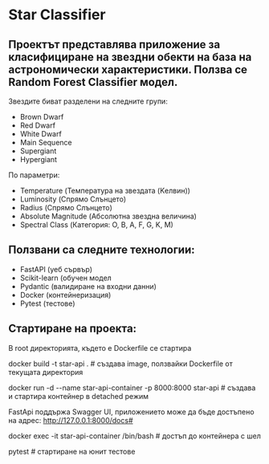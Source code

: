 # Star Classifier

## Проектът представлява приложение за класифициране на звездни обекти на база на астрономически характеристики. Ползва се Random Forest Classifier модел.

Звездите биват разделени на следните групи:

- Brown Dwarf
- Red Dwarf
- White Dwarf
- Main Sequence
- Supergiant
- Hypergiant

По параметри:

- Temperature (Температура на звездата (Kелвин))
- Luminosity (Спрямо Слънцето)
- Radius (Спрямо Слънцето)
- Absolute Magnitude (Абсолютна звездна величина)
- Spectral Class (Категория: O, B, A, F, G, K, M)

## Ползвани са следните технологии:

- FastAPI (уеб сървър)
- Scikit-learn (обучен модел
- Pydantic (валидиране на входни данни)
- Docker (контейнеризация)
- Pytest (тестове)

## Стартиране на проекта:

В root директорията, където е Dockerfile  се стартира

docker build -t star-api . # създава image, ползвайки Dockerfile от текущата директория

docker run -d --name star-api-container -p 8000:8000 star-api # създава и стартира контейнер в detached режим

FastApi поддържа Swagger UI, приложението може да бъде достъпено на адрес: http://127.0.0.1:8000/docs#

docker exec -it star-api-container /bin/bash # достъп до контейнера с шел

pytest # стартиране на юнит тестове




